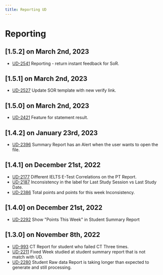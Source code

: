 ```yaml
---
title: Reporting UD
---
```


# Reporting

## [1.5.2] on March 2nd, 2023
- [UD-2541](https://dyned.myjetbrains.com/youtrack/issue/UD-2541) Reporting - return instant feedback for SoR.

## [1.5.1] on March 2nd, 2023
- [UD-2527](https://dyned.myjetbrains.com/youtrack/issue/UD-2527) Update SOR template with new verify link.

## [1.5.0] on March 2nd, 2023
- [UD-2421](https://dyned.myjetbrains.com/youtrack/issue/UD-2421) Feature for statement result.

## [1.4.2] on January 23rd, 2023
- [UD-2396](https://dyned.myjetbrains.com/youtrack/issue/UD-2396) Summary Report has an Alert when the user wants to open the file.

## [1.4.1] on December 21st, 2022
- [UD-2177](https://dyned.myjetbrains.com/youtrack/issue/UD-2177) Different IELTS E-Test Correlations on the PT Report.
- [UD-2187](https://dyned.myjetbrains.com/youtrack/issue/UD-2187) Inconsistency in the label for Last Study Session vs Last Study Date.
- [UD-2386](https://dyned.myjetbrains.com/youtrack/issue/UD-2386) Total points and points for this week Inconsistency.

## [1.4.0] on December 21st, 2022
- [UD-2292](https://dyned.myjetbrains.com/youtrack/issue/UD-2292) Show "Points This Week" in Student Summary Report

## [1.3.0] on November 8th, 2022
- [UD-993](https://dyned.myjetbrains.com/youtrack/issue/UD-993) CT Report for student who failed CT Three times.
- [UD-2211](https://dyned.myjetbrains.com/youtrack/issue/UD-2211) Fixed Week studied at student summary report that is not match with UD.
- [UD-2280](https://dyned.myjetbrains.com/youtrack/issue/UD-2280) Student Raw data Report is taking longer than expected to generate and still processing.